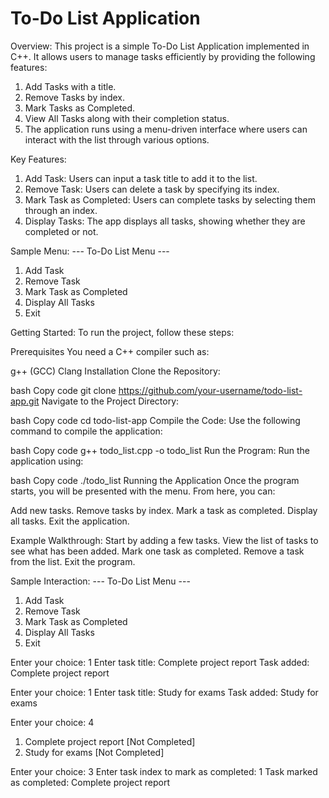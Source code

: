 # To-Do List Application

Overview:
This project is a simple To-Do List Application implemented in C++. It allows users to manage tasks efficiently by providing the following features:

1. Add Tasks with a title.
2. Remove Tasks by index.
3. Mark Tasks as Completed.
4. View All Tasks along with their completion status.
5. The application runs using a menu-driven interface where users can interact with the list through various options.

Key Features:
1. Add Task: Users can input a task title to add it to the list.
2. Remove Task: Users can delete a task by specifying its index.
3. Mark Task as Completed: Users can complete tasks by selecting them through an index.
4. Display Tasks: The app displays all tasks, showing whether they are completed or not.
   
Sample Menu:
--- To-Do List Menu ---
1. Add Task
2. Remove Task
3. Mark Task as Completed
4. Display All Tasks
5. Exit
   
Getting Started:
To run the project, follow these steps:

Prerequisites
You need a C++ compiler such as:

g++ (GCC)
Clang
Installation
Clone the Repository:

bash
Copy code
git clone https://github.com/your-username/todo-list-app.git
Navigate to the Project Directory:

bash
Copy code
cd todo-list-app
Compile the Code: Use the following command to compile the application:

bash
Copy code
g++ todo_list.cpp -o todo_list
Run the Program: Run the application using:

bash
Copy code
./todo_list
Running the Application
Once the program starts, you will be presented with the menu. From here, you can:

Add new tasks.
Remove tasks by index.
Mark a task as completed.
Display all tasks.
Exit the application.

Example Walkthrough:
Start by adding a few tasks.
View the list of tasks to see what has been added.
Mark one task as completed.
Remove a task from the list.
Exit the program.

Sample Interaction:
--- To-Do List Menu ---
1. Add Task
2. Remove Task
3. Mark Task as Completed
4. Display All Tasks
5. Exit

Enter your choice: 1
Enter task title: Complete project report
Task added: Complete project report

Enter your choice: 1
Enter task title: Study for exams
Task added: Study for exams

Enter your choice: 4
1. Complete project report [Not Completed]
2. Study for exams [Not Completed]

Enter your choice: 3
Enter task index to mark as completed: 1
Task marked as completed: Complete project report
